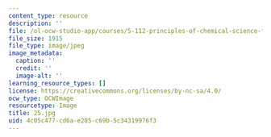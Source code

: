 ```yaml
---
content_type: resource
description: ''
file: /ol-ocw-studio-app/courses/5-112-principles-of-chemical-science-fall-2005/4c05c477cd6ae205c69b5c34319976f3_25.jpg
file_size: 1915
file_type: image/jpeg
image_metadata:
  caption: ''
  credit: ''
  image-alt: ''
learning_resource_types: []
license: https://creativecommons.org/licenses/by-nc-sa/4.0/
ocw_type: OCWImage
resourcetype: Image
title: 25.jpg
uid: 4c05c477-cd6a-e205-c69b-5c34319976f3
---
```

